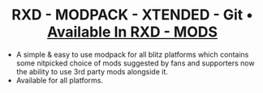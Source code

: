 <h1 align="center">RXD - MODPACK - XTENDED - Git • <a href="https://rxd-mods.xyz/rxd-modpack-xtended" target="_blank">Available In RXD - MODS</a></h1>

* A simple & easy to use modpack for all blitz platforms which contains some nitpicked choice of mods suggested by fans and supporters now the ability to use 3rd party      mods alongside it.
* Available for all platforms.
